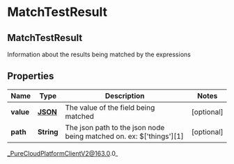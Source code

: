 # MatchTestResult

## MatchTestResult
Information about the results being matched by the expressions

## Properties

|Name | Type | Description | Notes|
|------------ | ------------- | ------------- | -------------|
| **value** | [**JSON**](JSON) | The value of the field being matched | [optional] |
| **path** | **String** | The json path to the json node being matched on. ex: $[&#39;things&#39;][1] | [optional] |



_PureCloudPlatformClientV2@163.0.0_
